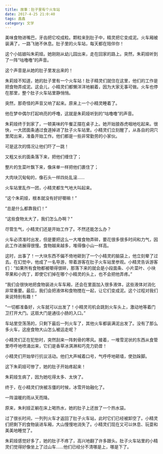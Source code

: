 ```yaml
---
title: 故事：肚子里有个火车站
date: 2017-4-25 21:0:40
tags: 鑫鑫
category: 文学
---
```

美味食物进嘴巴，牙齿把它咬成粒。颗粒来到肚子中，精灵把它变成泥。火车厢被装满了，一路飞驰不休息。肚子里的火车站，每天都在陪伴你！

这个小姑娘叫朱莉娅。她刚刚从幼儿园出来，走在回家的路上。突然，朱莉娅听到了一阵“咕噜噜”的声音。

这个声音是从她的肚子里发出来的！

朱莉娅不知道，她的肚子里有一个火车站！肚子精灵们就住在这里，他们的工作是把食物弄成泥。这会儿，小精灵们都懒洋洋地躺着，因为大家无事可做。火车也停在那里，整个肚子火车站里静悄悄。

突然，那奇怪的声音又响了起来。原来上一个小精灵睡着了。

他在梦中偶尔打起响亮的呼噜，这就是朱莉娅听到的“咕噜噜”的声音。

朱莉娅终于到家了，一顿美味的午餐正摆在桌子上。她开始狼吞虎咽地吃起来。很快，一大团面条通过食道掉进了肚子火车站里。小精灵们立刻醒了，从各自的洞穴里爬出来，准备开始工作。他们都是一些非常勤劳的小家伙。

可是这次的情况让他们吓了一跳！

又粗又长的面条落下来，把他们缠住了；

整片的生菜叶飘下来，像床单一样把他们裹住了；

大肉块沉甸甸的，像石头一样四处乱滚……

火车站里乱作一团，小精灵都生气地大叫起来。

“这个朱莉娅，根本就没有好好嚼嘛！”

“总是什么都靠我们！”

“这些食物太大了，我们怎么办啊？”

尽管生气，小精灵们还是开始工作了。不然还能怎么办？

火车必须准时出发，但是要把这么一大堆食物弄碎，要花很多很多时间和力气，因此工作进展得很慢。食物越来越多，堆得像小山一样高。

这时，出事了！一大块东西不偏不倚地砸到了一个小精灵的脑袋上，他立刻晕了过去。在幻觉中，他成了一名导游，带着游客在肚子火车站里参观。小精灵告诉游客们：“如果所有食物都被嚼得很碎，那落下来的就会是小段面条、小片菜叶、小块苹果和小肉丁，即使它们掉在哪个小精灵的头上，也不会把他弄疼。”

“我们会很快地把食物装进火车车厢，还会在里面加入很多液体，这些液体对消化非常重要。最后，我们会把液体和食物搅在一起，让它们变成泥。这个过程对我们来说特别有趣！”

“一切都准备好，火车就可以出发了！小精灵司机会跳到火车头上，激动地等着门卫打开大门。这扇大门是通往小肠的入口。”

车站里空荡荡的，只剩下最后一列火车了，其他火车都装满泥出发了。没有了那么多火车，这座食物大山怎么被运走呢？

小精灵们正在犯愁时，突然刮来一阵刺骨的寒风。接着，一堆雪泥状的东西从食管里呼呼地喷涌出来，它们是香草冰淇淋和巧克力奶昔！

小精灵们开始举行抗议活动。他们大声喊着口号，气呼呼地砸墙，使劲跺脚。

这下朱莉娅可惨了，她的肚子开始疼起来！

朱莉娅生病了，因为她吃得太多、太快了。

终于，在小精灵们快被冻僵的时候，冰雪开始融化了。

一阵温暖的雨从天而降。

原来，朱利娅正躺在床上喝热水，她的肚子上还放了一个热水袋。

过了很长时间，一列列火车才返回了肚子火车站，此时它们已经被卸空了。小精灵们把剩下的食物装进车厢，大山慢慢地消失了。小精灵们现在又可以休息、玩耍和美美地睡觉了。

朱莉娅感觉好多了，她的肚子不疼了，高兴地翻了许多跟头。肚子火车站里的小精灵们觉得好像坐上了过山车……他们已经分不清哪是上，哪是下了。